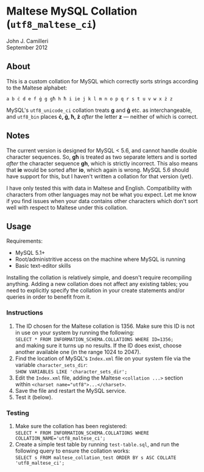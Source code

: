 # Maltese MySQL Collation (`utf8_maltese_ci`)

John J. Camilleri  
September 2012

## About

This is a custom collation for MySQL which correctly sorts strings according to the Maltese alphabet:

    a b ċ d e f ġ g għ h ħ i ie j k l m n o p q r s t u v w x ż z

MySQL's `utf8_unicode_ci` collation treats **g** and **ġ** etc. as interchangeable, and `utf8_bin` places **ċ, ġ, ħ, ż** _after_ the letter **z** — neither of which is correct. 

## Notes

The current version is designed for MySQL < 5.6, and cannot handle double character sequences. So, **għ** is treated as two separate letters and is sorted _after_ the character sequence **gh**, which is strictly incorrect. This also means that **ie** would be sorted after **io**, which again is wrong.
MySQL 5.6 should have support for this, but I haven't written a collation for that version (yet).

I have only tested this with data in Maltese and English. Compatibility with characters from other languages may not be what you expect. Let me know if you find issues when your data contains other characters which don't sort well with respect to Maltese under this collation.

## Usage

Requirements:

- MySQL 5.1+
- Root/administritive access on the machine where MySQL is running
- Basic text-editor skills

Installing the collation is relatively simple, and doesn't require recompiling anything. Adding a new collation does not affect any existing tables; you need to explicitly specify the collation in your create statements and/or queries in order to benefit from it.

### Instructions

1. The ID chosen for the Maltese collation is 1356. Make sure this ID is not in use on your system by running the following:  
`SELECT * FROM INFORMATION_SCHEMA.COLLATIONS WHERE ID=1356;`  
and making sure it turns up no results. If the ID does exist, choose another available one (in the range 1024 to 2047).
1. Find the location of MySQL's `Index.xml` file on your system file via the variable `character_sets_dir`:  
`SHOW VARIABLES LIKE 'character_sets_dir';`
1. Edit the `Index.xml` file, adding the Maltese `<collation ...>` section within `<charset name="utf8">...</charset>`.
1. Save the file and restart the MySQL service.
1. Test it (below).

### Testing

1. Make sure the collation has been registered:  
`SELECT * FROM INFORMATION_SCHEMA.COLLATIONS WHERE COLLATION_NAME='utf8_maltese_ci';`
1. Create a simple test table by running `test-table.sql`, and run the following query to ensure the collation works:  
`SELECT s FROM maltese_collation_test ORDER BY s ASC COLLATE 'utf8_maltese_ci';`
